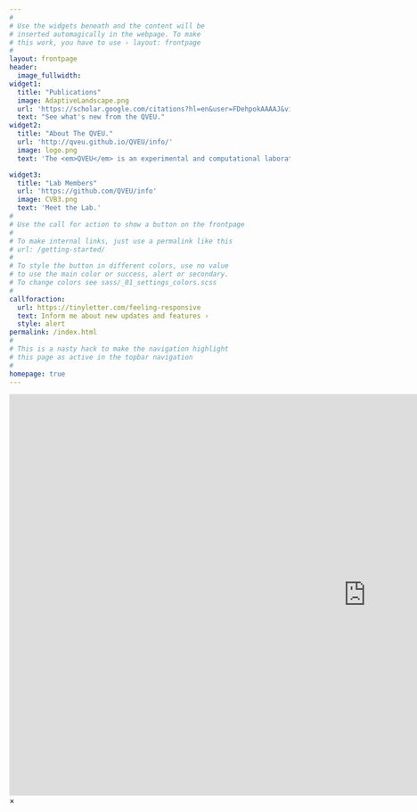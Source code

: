 ```yaml
---
#
# Use the widgets beneath and the content will be
# inserted automagically in the webpage. To make
# this work, you have to use › layout: frontpage
#
layout: frontpage
header:
  image_fullwidth:
widget1:
  title: "Publications"
  image: AdaptiveLandscape.png
  url: 'https://scholar.google.com/citations?hl=en&user=FDehpokAAAAJ&view_op=list_works&sortby=pubdate'
  text: "See what's new from the QVEU."
widget2:
  title: "About The QVEU."
  url: 'http://qveu.github.io/QVEU/info/'
  image: logo.png
  text: 'The <em>QVEU</em> is an experimental and computational laboratory in the Laboratory of Viral Diseases at NIH-NIAID in Bethesda, MD.'

widget3:
  title: "Lab Members"
  url: 'https://github.com/QVEU/info'
  image: CVB3.png
  text: 'Meet the Lab.'
#
# Use the call for action to show a button on the frontpage
#
# To make internal links, just use a permalink like this
# url: /getting-started/
#
# To style the button in different colors, use no value
# to use the main color or success, alert or secondary.
# To change colors see sass/_01_settings_colors.scss
#
callforaction:
  url: https://tinyletter.com/feeling-responsive
  text: Inform me about new updates and features ›
  style: alert
permalink: /index.html
#
# This is a nasty hack to make the navigation highlight
# this page as active in the topbar navigation
#
homepage: true
---
```


<div id="videoModal" class="reveal-modal large" data-reveal="">
  <div class="flex-video widescreen vimeo" style="display: block;">
    <iframe width="1280" height="720" src="https://www.youtube.com/embed/3b5zCFSmVvU" frameborder="0" allowfullscreen></iframe>
  </div>
  <a class="close-reveal-modal">&#215;</a>
</div>
